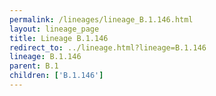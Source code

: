 ```yaml
---
permalink: /lineages/lineage_B.1.146.html
layout: lineage_page
title: Lineage B.1.146
redirect_to: ../lineage.html?lineage=B.1.146
lineage: B.1.146
parent: B.1
children: ['B.1.146']
---
```

